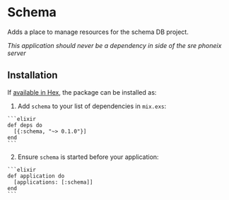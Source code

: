 # Schema

Adds a place to manage resources for the schema DB project.

*This application should never be a dependency in side of the sre phoneix server*


## Installation

If [available in Hex](https://hex.pm/docs/publish), the package can be installed as:

  1. Add `schema` to your list of dependencies in `mix.exs`:

    ```elixir
    def deps do
      [{:schema, "~> 0.1.0"}]
    end
    ```

  2. Ensure `schema` is started before your application:

    ```elixir
    def application do
      [applications: [:schema]]
    end
    ```

